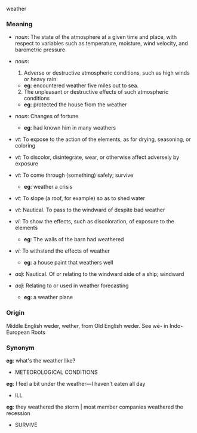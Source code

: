 weather
### Meaning
+ _noun_: The state of the atmosphere at a given time and place, with respect to variables such as temperature, moisture, wind velocity, and barometric pressure
+ _noun_:
   1. Adverse or destructive atmospheric conditions, such as high winds or heavy rain:
    + __eg__: encountered weather five miles out to sea.
   2. The unpleasant or destructive effects of such atmospheric conditions
    + __eg__: protected the house from the weather
+ _noun_: Changes of fortune
    + __eg__: had known him in many weathers

+ _vt_: To expose to the action of the elements, as for drying, seasoning, or coloring
+ _vt_: To discolor, disintegrate, wear, or otherwise affect adversely by exposure
+ _vt_: To come through (something) safely; survive
    + __eg__: weather a crisis
+ _vt_: To slope (a roof, for example) so as to shed water
+ _vt_: Nautical. To pass to the windward of despite bad weather
+ _vi_: To show the effects, such as discoloration, of exposure to the elements
    + __eg__: The walls of the barn had weathered
+ _vi_: To withstand the effects of weather
    + __eg__: a house paint that weathers well

+ _adj_: Nautical. Of or relating to the windward side of a ship; windward
+ _adj_: Relating to or used in weather forecasting
    + __eg__: a weather plane

### Origin

Middle English weder, wether, from Old English weder. See wē- in Indo-European Roots

### Synonym

__eg__: what's the weather like?

+ METEOROLOGICAL CONDITIONS

__eg__: I feel a bit under the weather—I haven't eaten all day

+ ILL

__eg__: they weathered the storm | most member companies weathered the recession

+ SURVIVE



